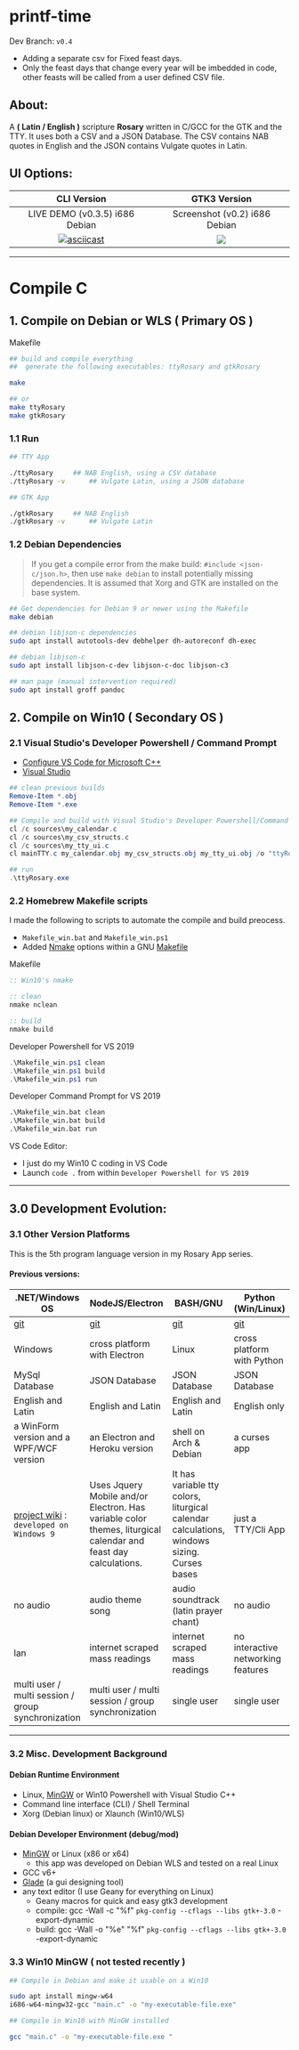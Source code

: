 <!-- pandoc formatting
title: 'printf-time'
subtitle: 'A scripture Rosary written in C for Debian Linux and Win10 VS'
author: 'Mezcel'
date: 'Jan 1, 2019'
description: 'Scripture rosary using English and Latin Bible text.'
lang: en-US
-->

# printf-time

Dev Branch: ```v0.4``` 

* Adding a separate csv for Fixed feast days.
* Only the feast days that change every year will be imbedded in code, other feasts will be called from a user defined CSV file.

## About:

A **( Latin / English )** scripture **Rosary** written in C/GCC for the GTK and the TTY. It uses both a CSV and a JSON Database. The CSV contains NAB quotes in English and the JSON contains Vulgate quotes in Latin.

## UI Options:

| CLI Version | GTK3 Version |
| :---: | :---: |
| LIVE DEMO (v0.3.5) i686 Debian | Screenshot (v0.2) i686 Debian |
| [![asciicast](https://asciinema.org/a/278468.svg)](https://asciinema.org/a/278468) | ![](./img/screenshot.gif) |

---

# Compile C

## 1. Compile on Debian or WLS ( Primary OS )

Makefile

```sh
## build and compile everything
##	generate the following executables: ttyRosary and gtkRosary

make

## or
make ttyRosary
make gtkRosary
```

### 1.1 Run

```sh
## TTY App

./ttyRosary		## NAB English, using a CSV database
./ttyRosary -v		## Vulgate Latin, using a JSON database

## GTK App

./gtkRosary		## NAB English
./gtkRosary -v		## Vulgate Latin
```

### 1.2 Debian Dependencies

> If you get a compile error from the make build: ```#include <json-c/json.h>```, then use ```make debian``` to install potentially missing dependencies.
> It is assumed that Xorg and GTK are installed on the base system.

```sh
## Get dependencies for Debian 9 or newer using the Makefile
make debian

## debian libjson-c dependencies
sudo apt install autotools-dev debhelper dh-autoreconf dh-exec

## debian libjson-c
sudo apt install libjson-c-dev libjson-c-doc libjson-c3

## man page (manual intervention required)
sudo apt install groff pandoc
```

## 2. Compile on Win10 ( Secondary OS )

### 2.1 Visual Studio's Developer Powershell / Command Prompt

* [Configure VS Code for Microsoft C++](https://code.visualstudio.com/docs/cpp/config-msvc)
* [Visual Studio](https://visualstudio.microsoft.com/downloads/#other)

```ps1
## clean previous builds
Remove-Item *.obj
Remove-Item *.exe

## Compile and build with Visual Studio's Developer Powershell/Command Prompt
cl /c sources\my_calendar.c
cl /c sources\my_csv_structs.c
cl /c sources\my_tty_ui.c
cl mainTTY.c my_calendar.obj my_csv_structs.obj my_tty_ui.obj /o "ttyRosary.exe"

## run
.\ttyRosary.exe
```

### 2.2 Homebrew Makefile scripts

I made the following to scripts to automate the compile and build preocess.

* ```Makefile_win.bat``` and ```Makefile_win.ps1```
* Added [Nmake](https://docs.microsoft.com/en-us/cpp/build/reference/nmake-reference?view=vs-2019) options within a  GNU [Makefile](https://en.wikipedia.org/wiki/Makefile)

Makefile

```bat
:: Win10's nmake

:: clean
nmake nclean

:: build
nmake build
```

Developer Powershell for VS 2019

```ps1
.\Makefile_win.ps1 clean
.\Makefile_win.ps1 build
.\Makefile_win.ps1 run
```

Developer Command Prompt for VS 2019

```bat
.\Makefile_win.bat clean
.\Makefile_win.bat build
.\Makefile_win.bat run
```

VS Code Editor:

* I just do my Win10 C coding in VS Code
* Launch ```code .``` from within ```Developer Powershell for VS 2019```

---

## 3.0 Development Evolution:

### 3.1 Other Version Platforms

This is the 5th program language version in my Rosary App series.

#### Previous versions:

| .NET/Windows OS | NodeJS/Electron | BASH/GNU | Python (Win/Linux) |
| --- | --- | --- | --- |
|[git](https://github.com/mezcel/rosary.net)|[git](https://github.com/mezcel/electron-container)|[git](https://github.com/mezcel/jq-tput-terminal)|[git](https://github.com/mezcel/python-curses)|
| Windows | cross platform with Electron | Linux | cross platform with Python|
| MySql Database | JSON Database | JSON Database | JSON Database |
| English and Latin | English and Latin | English and Latin | English only|
|a WinForm version and a WPF/WCF version|an Electron and Heroku version|shell on Arch & Debian| a curses app |
| [project wiki](https://mezcel.wixsite.com/rosary) : ```developed on Windows 9``` | Uses Jquery Mobile and/or Electron. Has variable color themes, liturgical calendar and feast day calculations. | It has variable tty colors, liturgical calendar calculations, windows sizing. Curses bases | just a TTY/Cli App|
| no audio | audio theme song | audio soundtrack (latin prayer chant) | no audio |
| lan | internet scraped mass readings | internet scraped mass readings | no interactive networking features |
| multi user / multi session / group synchronization | multi user / multi session / group synchronization | single user | single user |

---

### 3.2 Misc. Development Background

#### Debian Runtime Environment

* Linux, [MinGW](http://www.mingw.org/) or Win10 Powershell with Visual Studio C++
* Command line interface (CLI) / Shell Terminal
* Xorg (Debian linux) or Xlaunch (Win10/WLS)

#### Debian Developer Environment (debug/mod)

* [MinGW](http://www.mingw.org/) or Linux (x86 or x64)
	* this app was developed on Debian WLS and tested on a real Linux
* GCC v6+
* [Glade](https://glade.gnome.org/) (a gui designing tool)
* any text editor (I use Geany for everything on Linux)
	* Geany macros for quick and easy gtk3 development
	* compile:	gcc -Wall -c "%f" `pkg-config --cflags --libs gtk+-3.0` -export-dynamic
	* build:	gcc -Wall -o "%e" "%f" `pkg-config --cflags --libs gtk+-3.0` -export-dynamic

### 3.3 Win10 MinGW ( not tested recently )

```sh
## Compile in Debian and make it usable on a Win10

sudo apt install mingw-w64
i686-w64-mingw32-gcc "main.c" -o "my-executable-file.exe"

## Compile in Win10 with MinGW installed

gcc "main.c" -o "my-executable-file.exe "
```
